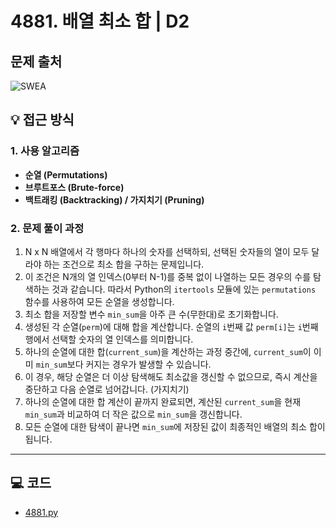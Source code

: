 # 4881. 배열 최소 합 | D2

## 문제 출처
![SWEA](https://swexpertacademy.com/main/learn/course/lectureProblemViewer.do)

## 💡 접근 방식

### 1. 사용 알고리즘
* **순열 (Permutations)**
* **브루트포스 (Brute-force)**
* **백트래킹 (Backtracking) / 가지치기 (Pruning)**

### 2. 문제 풀이 과정
1.  N x N 배열에서 각 행마다 하나의 숫자를 선택하되, 선택된 숫자들의 열이 모두 달라야 하는 조건으로 최소 합을 구하는 문제입니다.
2.  이 조건은 N개의 열 인덱스(0부터 N-1)를 중복 없이 나열하는 모든 경우의 수를 탐색하는 것과 같습니다. 따라서 Python의 `itertools` 모듈에 있는 `permutations` 함수를 사용하여 모든 순열을 생성합니다.
3.  최소 합을 저장할 변수 `min_sum`을 아주 큰 수(무한대)로 초기화합니다.
4.  생성된 각 순열(`perm`)에 대해 합을 계산합니다. 순열의 `i`번째 값 `perm[i]`는 `i`번째 행에서 선택할 숫자의 열 인덱스를 의미합니다.
5.  하나의 순열에 대한 합(`current_sum`)을 계산하는 과정 중간에, `current_sum`이 이미 `min_sum`보다 커지는 경우가 발생할 수 있습니다.
6.  이 경우, 해당 순열은 더 이상 탐색해도 최소값을 갱신할 수 없으므로, 즉시 계산을 중단하고 다음 순열로 넘어갑니다. (가지치기)
7.  하나의 순열에 대한 합 계산이 끝까지 완료되면, 계산된 `current_sum`을 현재 `min_sum`과 비교하여 더 작은 값으로 `min_sum`을 갱신합니다.
8.  모든 순열에 대한 탐색이 끝나면 `min_sum`에 저장된 값이 최종적인 배열의 최소 합이 됩니다.

---

## 💻 코드
* [4881.py](4881.py)